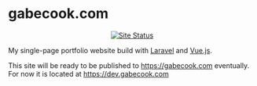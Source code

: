 # gabecook.com
<p align="center">
    <a href="https://dev.gabecook.com"><img src="https://img.shields.io/website-up-down-green-red/https/dev.gabecook.com.svg?label=site%20status" alt="Site Status"></a>
</p>

My single-page portfolio website build with [Laravel](https://laravel.com) and [Vue.js](https://vuejs.org).

This site will be ready to be published to <https://gabecook.com> eventually. For now it is located at <https://dev.gabecook.com>
